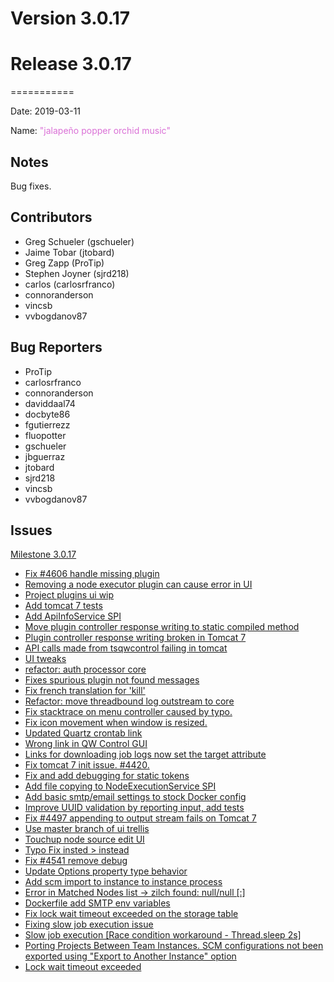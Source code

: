 # Version 3.0.17



# Release 3.0.17
===========

Date: 2019-03-11

Name: <span style="color: orchid"><span class="glyphicon glyphicon-music"></span> "jalapeño popper orchid music"</span>

## Notes

Bug fixes.

## Contributors

* Greg Schueler (gschueler)
* Jaime Tobar (jtobard)
* Greg Zapp (ProTip)
* Stephen Joyner (sjrd218)
* carlos (carlosrfranco)
* connoranderson
* vincsb
* vvbogdanov87

## Bug Reporters

* ProTip
* carlosrfranco
* connoranderson
* daviddaal74
* docbyte86
* fgutierrezz
* fluopotter
* gschueler
* jbguerraz
* jtobard
* sjrd218
* vincsb
* vvbogdanov87

## Issues

[Milestone 3.0.17](https://github.com/qwcontrol/qwcontrol/milestone/102)

* [Fix #4606 handle missing plugin](https://github.com/qwcontrol/qwcontrol/pull/4607)
* [Removing a node executor plugin can cause error in UI](https://github.com/qwcontrol/qwcontrol/issues/4606)
* [Project plugins ui wip](https://github.com/qwcontrol/qwcontrol/pull/4604)
* [Add tomcat 7 tests](https://github.com/qwcontrol/qwcontrol/pull/4600)
* [Add ApiInfoService SPI](https://github.com/qwcontrol/qwcontrol/pull/4598)
* [Move plugin controller response writing to static compiled method](https://github.com/qwcontrol/qwcontrol/pull/4595)
* [Plugin controller response writing broken in Tomcat 7](https://github.com/qwcontrol/qwcontrol/issues/4594)
* [API calls made from tsqwcontrol failing in tomcat](https://github.com/qwcontrol/qwcontrol/issues/4593)
* [UI tweaks](https://github.com/qwcontrol/qwcontrol/pull/4592)
* [refactor: auth processor core](https://github.com/qwcontrol/qwcontrol/pull/4589)
* [Fixes spurious plugin not found messages](https://github.com/qwcontrol/qwcontrol/pull/4581)
* [Fix french translation for 'kill'](https://github.com/qwcontrol/qwcontrol/pull/4580)
* [Refactor: move threadbound log outstream to core](https://github.com/qwcontrol/qwcontrol/pull/4577)
* [Fix stacktrace on menu controller caused by typo. ](https://github.com/qwcontrol/qwcontrol/pull/4576)
* [Fix icon movement when window is resized.](https://github.com/qwcontrol/qwcontrol/pull/4575)
* [Updated Quartz crontab link](https://github.com/qwcontrol/qwcontrol/pull/4572)
* [Wrong link in QW Control GUI](https://github.com/qwcontrol/qwcontrol/issues/4571)
* [Links for downloading job logs now set the target attribute](https://github.com/qwcontrol/qwcontrol/pull/4569)
* [Fix tomcat 7 init issue. #4420.](https://github.com/qwcontrol/qwcontrol/pull/4568)
* [Fix and add debugging for static tokens](https://github.com/qwcontrol/qwcontrol/pull/4567)
* [Add file copying to NodeExecutionService SPI](https://github.com/qwcontrol/qwcontrol/pull/4566)
* [Add basic smtp/email settings to stock Docker config](https://github.com/qwcontrol/qwcontrol/pull/4565)
* [Improve UUID validation by reporting input, add tests](https://github.com/qwcontrol/qwcontrol/pull/4564)
* [Fix #4497 appending to output stream fails on Tomcat 7 ](https://github.com/qwcontrol/qwcontrol/pull/4563)
* [Use master branch of ui trellis](https://github.com/qwcontrol/qwcontrol/pull/4555)
* [Touchup node source edit UI](https://github.com/qwcontrol/qwcontrol/pull/4550)
* [ Typo Fix insted \> instead](https://github.com/qwcontrol/qwcontrol/pull/4548)
* [Fix #4541 remove debug](https://github.com/qwcontrol/qwcontrol/pull/4545)
* [Update Options property type behavior](https://github.com/qwcontrol/qwcontrol/pull/4543)
* [Add scm import to instance to instance process](https://github.com/qwcontrol/qwcontrol/pull/4542)
* [Error in Matched Nodes list -\> zilch found: null/null \[:\]](https://github.com/qwcontrol/qwcontrol/issues/4541)
* [Dockerfile add SMTP env variables](https://github.com/qwcontrol/qwcontrol/issues/4539)
* [Fix lock wait timeout exceeded on the storage table](https://github.com/qwcontrol/qwcontrol/pull/4522)
* [Fixing slow job execution issue](https://github.com/qwcontrol/qwcontrol/pull/4498)
* [Slow job execution \[Race condition workaround - Thread.sleep 2s\]](https://github.com/qwcontrol/qwcontrol/issues/4456)
* [Porting Projects Between Team Instances. SCM configurations not been exported using "Export to Another Instance" option](https://github.com/qwcontrol/qwcontrol/issues/4364)
* [Lock wait timeout exceeded](https://github.com/qwcontrol/qwcontrol/issues/4269)